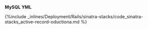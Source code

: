 <!-- usedin: [ _rails/deployment] - post: -->


**MySQL YML**

{%include _inlines/Deployment/Rails/sinatra-stacks/code_sinatra-stacks_active-record-oductiona.md %}

